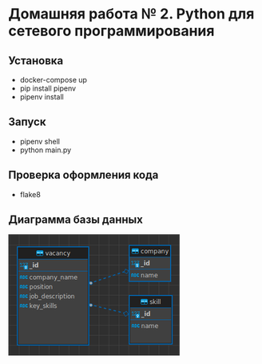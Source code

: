 # Домашняя работа № 2. Python для сетевого программирования

## Установка
* docker-compose up 
* pip install pipenv
* pipenv install

## Запуск
* pipenv shell
* python main.py

## Проверка оформления кода
* flake8

## Диаграмма базы данных
![Диаграмма базы данных](docs/db.png)
